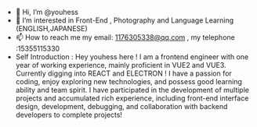 - 👋 Hi, I’m @youhess
- 👀 I’m interested in Front-End , Photography and Language Learning (ENGLISH,JAPANESE) 
- 📫 How to reach me my email: 1176305338@qq.com , my telephone :15355115330
- Self Introduction : Hey youhess here ! I am a frontend engineer with one year of working experience, mainly proficient in VUE2 and VUE3. Currently digging into REACT and ELECTRON !  I have a passion for coding, enjoy exploring new technologies, and possess good learning ability and team spirit. I have participated in the development of multiple projects and accumulated rich experience, including front-end interface design, development, debugging, and collaboration with backend developers to complete projects!

<!---
youhess/youhess is a ✨ special ✨ repository because its `README.md` (this file) appears on your GitHub profile.
You can click the Preview link to take a look at your changes.
--->
